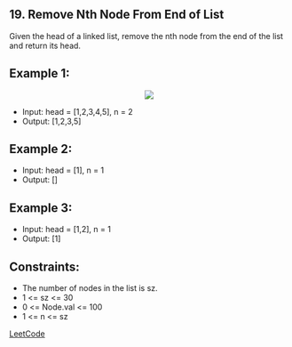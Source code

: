 ## 19. Remove Nth Node From End of List
Given the head of a linked list, remove the nth node from the end of the list and return its head.

## Example 1:

<p align="center">
  <img src="https://assets.leetcode.com/uploads/2020/10/03/remove_ex1.jpg" />
</p>

- Input: head = [1,2,3,4,5], n = 2
- Output: [1,2,3,5]

## Example 2:

- Input: head = [1], n = 1
- Output: []

## Example 3:

- Input: head = [1,2], n = 1
- Output: [1]

## Constraints:

- The number of nodes in the list is sz.
- 1 <= sz <= 30
- 0 <= Node.val <= 100
- 1 <= n <= sz

[LeetCode](https://leetcode.com/submissions/detail/711366276/)
